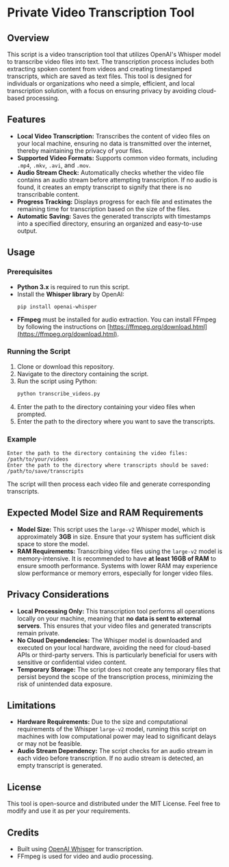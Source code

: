
# Private Video Transcription Tool

## Overview

This script is a video transcription tool that utilizes OpenAI's Whisper model to transcribe video files into text. The transcription process includes both extracting spoken content from videos and creating timestamped transcripts, which are saved as text files. This tool is designed for individuals or organizations who need a simple, efficient, and local transcription solution, with a focus on ensuring privacy by avoiding cloud-based processing.

## Features

- **Local Video Transcription:** Transcribes the content of video files on your local machine, ensuring no data is transmitted over the internet, thereby maintaining the privacy of your files.
- **Supported Video Formats:** Supports common video formats, including `.mp4`, `.mkv`, `.avi`, and `.mov`.
- **Audio Stream Check:** Automatically checks whether the video file contains an audio stream before attempting transcription. If no audio is found, it creates an empty transcript to signify that there is no transcribable content.
- **Progress Tracking:** Displays progress for each file and estimates the remaining time for transcription based on the size of the files.
- **Automatic Saving:** Saves the generated transcripts with timestamps into a specified directory, ensuring an organized and easy-to-use output.

## Usage

### Prerequisites

- **Python 3.x** is required to run this script.
- Install the **Whisper library** by OpenAI: 
  ```
  pip install openai-whisper
  ```
- **FFmpeg** must be installed for audio extraction. You can install FFmpeg by following the instructions on [https://ffmpeg.org/download.html](https://ffmpeg.org/download.html).

### Running the Script

1. Clone or download this repository.
2. Navigate to the directory containing the script.
3. Run the script using Python:
   ```bash
   python transcribe_videos.py
   ```
4. Enter the path to the directory containing your video files when prompted.
5. Enter the path to the directory where you want to save the transcripts.

### Example

```
Enter the path to the directory containing the video files: /path/to/your/videos
Enter the path to the directory where transcripts should be saved: /path/to/save/transcripts
```

The script will then process each video file and generate corresponding transcripts.

## Expected Model Size and RAM Requirements

- **Model Size:** This script uses the `large-v2` Whisper model, which is approximately **3GB** in size. Ensure that your system has sufficient disk space to store the model.
- **RAM Requirements:** Transcribing video files using the `large-v2` model is memory-intensive. It is recommended to have **at least 16GB of RAM** to ensure smooth performance. Systems with lower RAM may experience slow performance or memory errors, especially for longer video files.

## Privacy Considerations

- **Local Processing Only:** This transcription tool performs all operations locally on your machine, meaning that **no data is sent to external servers**. This ensures that your video files and generated transcripts remain private.
- **No Cloud Dependencies:** The Whisper model is downloaded and executed on your local hardware, avoiding the need for cloud-based APIs or third-party servers. This is particularly beneficial for users with sensitive or confidential video content.
- **Temporary Storage:** The script does not create any temporary files that persist beyond the scope of the transcription process, minimizing the risk of unintended data exposure.

## Limitations

- **Hardware Requirements:** Due to the size and computational requirements of the Whisper `large-v2` model, running this script on machines with low computational power may lead to significant delays or may not be feasible.
- **Audio Stream Dependency:** The script checks for an audio stream in each video before transcription. If no audio stream is detected, an empty transcript is generated.

## License

This tool is open-source and distributed under the MIT License. Feel free to modify and use it as per your requirements.

## Credits

- Built using [OpenAI Whisper](https://github.com/openai/whisper) for transcription.
- FFmpeg is used for video and audio processing.
